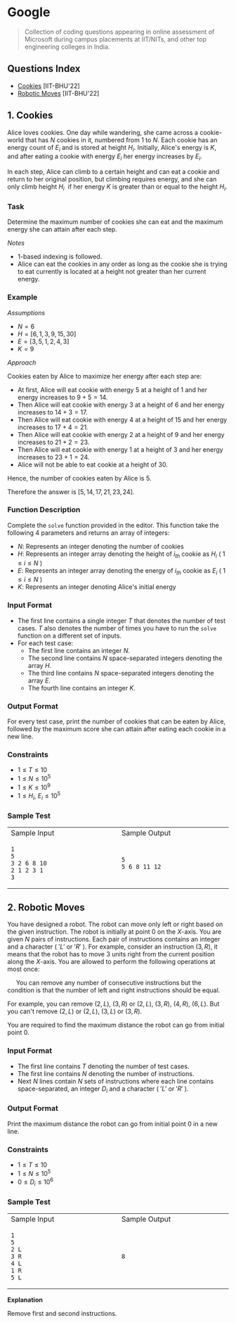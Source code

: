 # Google
> Collection of coding questions appearing in online assessment of Microsoft during campus placements at IIT/NITs, and other top engineering colleges in India.

## Questions Index

* [Cookies](#1-cookies) [IIT-BHU'22]
* [Robotic Moves](#2-robotic-moves) [IIT-BHU'22]

## 1. Cookies

Alice loves cookies. One day while wandering, she came across a cookie-world that has $N$ cookies in it, numbered from $1$ to $N$. 
Each cookie has an energy count of $E_i$ and is stored at height $H_i$. Initially, Alice's energy is $K$, and after eating a cookie with energy $E_i$ her energy increases by $E_i$.

In each step, Alice can climb to a certain height and can eat a cookie and return to her original position, but climbing requires energy, and she can only climb height $H_i$ &nbsp;if her energy $K$ is greater than or equal to the height $H_i$.

### Task

Determine the maximum number of cookies she can eat and the maximum energy she can attain after each step.

$Notes$

* $1$-based indexing is followed.
* Alice can eat the cookies in any order as long as the cookie she is trying to eat currently is located at a height not greater than her current energy.

### Example

$Assumptions$

* $N = 6$
* $H = [6, 1, 3, 9, 15, 30]$
* $E = [3, 5, 1, 2, 4, 3]$
* $K = 9$

$Approach$

Cookies eaten by Alice to maximize her energy after each step are:

* At first, Alice will eat cookie with energy $5$ at a height of $1$ and her energy increases to $9 + 5 = 14$.
* Then Alice will eat cookie with energy $3$ at a height of $6$ and her energy increases to $14 + 3 = 17$.
* Then Alice will eat cookie with energy $4$ at a height of $15$ and her energy increases to $17 + 4 = 21$.
* Then Alice will eat cookie with energy $2$ at a height of $9$ and her energy increases to $21 + 2 = 23$.
* Then Alice will eat cookie with energy $1$ at a height of $3$ and her energy increases to $23 + 1 = 24$.
* Alice will not be able to eat cookie at a height of $30.$

Hence, the number of cookies eaten by Alice is $5$.

Therefore the answer is $[5, 14, 17, 21, 23, 24].$

### Function Description

Complete the `solve` function provided in the editor. This function take the following $4$ parameters and returns an array of integers:

* $N:$ Represents an integer denoting the number of cookies
* $H:$ Represents an integer array denoting the height of $i_{th}$ cookie as $H_i$ ( $1 \leq i \leq N$ )
* $E:$ Represents an integer array denoting the energy of $i_{th}$ cookie as $E_i$ ( $1 \leq i \leq N$ )
* $K:$ Represents an integer denoting Alice's initial energy

### Input Format

* The first line contains a single integer $T$ that denotes the number of test cases. $T$ also denotes the number of times you have to run the `solve` function on a different set of inputs.
* For each test case:
  - The first line contains an integer $N.$
  - The second line contains $N$ space-separated integers denoting the array $H.$
  - The third line contains $N$ space-separated integers denoting the array $E.$
  - The fourth line contains an integer $K.$

### Output Format

For every test case, print the number of cookies that can be eaten by Alice, followed by the maximum score she can attain after eating each cookie in a new line.

### Constraints

* $1 \leq T \leq 10$
* $1 \leq N \leq 10^5$
* $1 \leq K \leq 10^9$
* $1 \leq H_i, \ E_i \leq 10^5$

### Sample Test

<table>
<tr>
<td> Sample Input </td>
<td> Sample Output </td>
</tr>
<tr>
<td>

```shell
1                            
5
3 2 6 8 10
2 1 2 3 1
3
```

</td>
<td>

```shell
5                            
5 6 8 11 12
```

</td>
</tr>
</table>

## 2. Robotic Moves

You have designed a robot. The robot can move only left or right based on the given instruction. The robot is initially at point $0$ on the $X$-axis. You are given $N$ pairs of instructions. Each pair of instructions contains an integer and a character ( $'L'$ or $'R'$ ). For example, consider an instruction $(3, R)$, it means that the robot has to move 3 units right from the current position along the $X$-axis. You are allowed to perform the following operations at most once:

&nbsp;&nbsp;&nbsp;&nbsp; You can remove any number of consecutive instructions but the condition is that the number of left and right instructions should be equal.

For example, you can remove $(2, L)$, $(3, R)$ or $(2, L)$, $(3, R)$, $(4, R)$, $(6, L)$. But you can't remove $(2, L)$ or $(2, L)$, $(3, L)$ or $(3, R)$.

You are required to find the maximum distance the robot can go from initial point $0$.

### Input Format

* The first line contains $T$ denoting the number of test cases.
* The first line contains $N$ denoting the number of instructions.
* Next $N$ lines contain $N$ sets of instructions where each line contains space-separated, an integer $D_i$ and a character ( $'L'$ or $'R'$ ).

### Output Format

Print the maximum distance the robot can go from initial point $0$ in a new line.

### Constraints

* $1 \leq T \leq 10$
* $1 \leq N \leq 10^5$
* $0 \leq D_i \leq 10^6$

### Sample Test

<table>
<tr>
<td> Sample Input </td>
<td> Sample Output </td>
</tr>
<tr>
<td>

```shell
1                            
5
2 L
3 R
4 L
1 R
5 L
```

</td>
<td>

```shell
8                            
```

</td>
</tr>
</table>

$\textbf{Explanation}$

Remove first and second instructions.


